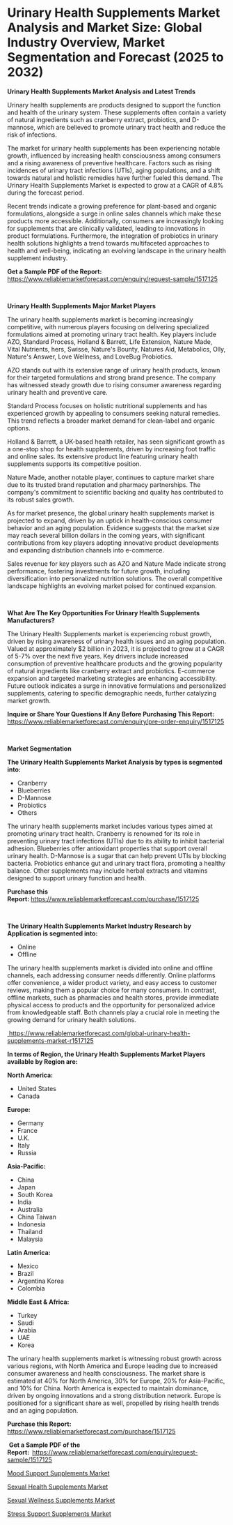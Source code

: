 <p><h1>Urinary Health Supplements Market Analysis and Market Size: Global Industry Overview, Market Segmentation and Forecast (2025 to 2032)</h1></p><p><strong>Urinary Health Supplements Market Analysis and Latest Trends</strong></p>
<p><p>Urinary health supplements are products designed to support the function and health of the urinary system. These supplements often contain a variety of natural ingredients such as cranberry extract, probiotics, and D-mannose, which are believed to promote urinary tract health and reduce the risk of infections. </p><p>The market for urinary health supplements has been experiencing notable growth, influenced by increasing health consciousness among consumers and a rising awareness of preventive healthcare. Factors such as rising incidences of urinary tract infections (UTIs), aging populations, and a shift towards natural and holistic remedies have further fueled this demand. The Urinary Health Supplements Market is expected to grow at a CAGR of 4.8% during the forecast period. </p><p>Recent trends indicate a growing preference for plant-based and organic formulations, alongside a surge in online sales channels which make these products more accessible. Additionally, consumers are increasingly looking for supplements that are clinically validated, leading to innovations in product formulations. Furthermore, the integration of probiotics in urinary health solutions highlights a trend towards multifaceted approaches to health and well-being, indicating an evolving landscape in the urinary health supplement industry.</p></p>
<p><strong>Get a Sample PDF of the Report:&nbsp;</strong> <a href="https://www.reliablemarketforecast.com/enquiry/request-sample/1517125?utm_campaign=950&utm_medium=2&utm_source=Github&utm_content=ia&utm_term=08022025&utm_id=urinary-health-supplements">https://www.reliablemarketforecast.com/enquiry/request-sample/1517125</a></p>
<p>&nbsp;</p>
<p><strong>Urinary Health Supplements Major Market Players</strong></p>
<p><p>The urinary health supplements market is becoming increasingly competitive, with numerous players focusing on delivering specialized formulations aimed at promoting urinary tract health. Key players include AZO, Standard Process, Holland & Barrett, Life Extension, Nature Made, Vital Nutrients, hers, Swisse, Nature's Bounty, Natures Aid, Metabolics, Olly, Nature's Answer, Love Wellness, and LoveBug Probiotics.</p><p>AZO stands out with its extensive range of urinary health products, known for their targeted formulations and strong brand presence. The company has witnessed steady growth due to rising consumer awareness regarding urinary health and preventive care.</p><p>Standard Process focuses on holistic nutritional supplements and has experienced growth by appealing to consumers seeking natural remedies. This trend reflects a broader market demand for clean-label and organic options.</p><p>Holland & Barrett, a UK-based health retailer, has seen significant growth as a one-stop shop for health supplements, driven by increasing foot traffic and online sales. Its extensive product line featuring urinary health supplements supports its competitive position.</p><p>Nature Made, another notable player, continues to capture market share due to its trusted brand reputation and pharmacy partnerships. The company's commitment to scientific backing and quality has contributed to its robust sales growth.</p><p>As for market presence, the global urinary health supplements market is projected to expand, driven by an uptick in health-conscious consumer behavior and an aging population. Evidence suggests that the market size may reach several billion dollars in the coming years, with significant contributions from key players adopting innovative product developments and expanding distribution channels into e-commerce.</p><p>Sales revenue for key players such as AZO and Nature Made indicate strong performance, fostering investments for future growth, including diversification into personalized nutrition solutions. The overall competitive landscape highlights an evolving market poised for continued expansion.</p></p>
<p>&nbsp;</p>
<p><strong>What Are The Key Opportunities For Urinary Health Supplements Manufacturers?</strong></p>
<p><p>The Urinary Health Supplements market is experiencing robust growth, driven by rising awareness of urinary health issues and an aging population. Valued at approximately $2 billion in 2023, it is projected to grow at a CAGR of 5-7% over the next five years. Key drivers include increased consumption of preventive healthcare products and the growing popularity of natural ingredients like cranberry extract and probiotics. E-commerce expansion and targeted marketing strategies are enhancing accessibility. Future outlook indicates a surge in innovative formulations and personalized supplements, catering to specific demographic needs, further catalyzing market growth.</p></p>
<p><strong>Inquire or Share Your Questions If Any Before Purchasing This Report:</strong> <a href="https://www.reliablemarketforecast.com/enquiry/pre-order-enquiry/1517125?utm_campaign=950&utm_medium=2&utm_source=Github&utm_content=ia&utm_term=08022025&utm_id=urinary-health-supplements">https://www.reliablemarketforecast.com/enquiry/pre-order-enquiry/1517125</a></p>
<p>&nbsp;</p>
<p><strong>Market Segmentation</strong></p>
<p><strong>The Urinary Health Supplements Market Analysis by types is segmented into:</strong></p>
<p><ul><li>Cranberry</li><li>Blueberries</li><li>D-Mannose</li><li>Probiotics</li><li>Others</li></ul></p>
<p><p>The urinary health supplements market includes various types aimed at promoting urinary tract health. Cranberry is renowned for its role in preventing urinary tract infections (UTIs) due to its ability to inhibit bacterial adhesion. Blueberries offer antioxidant properties that support overall urinary health. D-Mannose is a sugar that can help prevent UTIs by blocking bacteria. Probiotics enhance gut and urinary tract flora, promoting a healthy balance. Other supplements may include herbal extracts and vitamins designed to support urinary function and health.</p></p>
<p><strong>Purchase this Report:&nbsp;</strong><a href="https://www.reliablemarketforecast.com/purchase/1517125?utm_campaign=950&utm_medium=2&utm_source=Github&utm_content=ia&utm_term=08022025&utm_id=urinary-health-supplements">https://www.reliablemarketforecast.com/purchase/1517125</a></p>
<p>&nbsp;</p>
<p><strong>The Urinary Health Supplements Market Industry Research by Application is segmented into:</strong></p>
<p><ul><li>Online</li><li>Offline</li></ul></p>
<p><p>The urinary health supplements market is divided into online and offline channels, each addressing consumer needs differently. Online platforms offer convenience, a wider product variety, and easy access to customer reviews, making them a popular choice for many consumers. In contrast, offline markets, such as pharmacies and health stores, provide immediate physical access to products and the opportunity for personalized advice from knowledgeable staff. Both channels play a crucial role in meeting the growing demand for urinary health solutions.</p></p>
<p><a href="https://www.reliablemarketforecast.com/global-urinary-health-supplements-market-r1517125?utm_campaign=950&utm_medium=2&utm_source=Github&utm_content=ia&utm_term=08022025&utm_id=urinary-health-supplements">&nbsp;https://www.reliablemarketforecast.com/global-urinary-health-supplements-market-r1517125</a></p>
<p><strong>In terms of Region, the Urinary Health Supplements Market Players available by Region are:</strong></p>
<p>
    <p> <strong> North America: </strong>
        <ul>
            <li>United States</li>
            <li>Canada</li>
        </ul>
        </p> 
    <p> <strong> Europe: </strong>
        <ul>
            <li>Germany</li>
            <li>France</li>
            <li>U.K.</li>
            <li>Italy</li>
            <li>Russia</li>
        </ul>
        </p> 
    <p> <strong> Asia-Pacific: </strong>
        <ul>
            <li>China</li>
            <li>Japan</li>
            <li>South Korea</li>
            <li>India</li>
            <li>Australia</li>
            <li>China Taiwan</li>
            <li>Indonesia</li>
            <li>Thailand</li>
            <li>Malaysia</li>
        </ul>
        </p> 
    <p> <strong> Latin America: </strong>
        <ul>
            <li>Mexico</li>
            <li>Brazil</li>
            <li>Argentina Korea</li>
            <li>Colombia</li>
        </ul>
        </p> 
    <p> <strong> Middle East & Africa: </strong>
        <ul>
            <li>Turkey</li>
            <li>Saudi</li>
            <li>Arabia</li>
            <li>UAE</li>
            <li>Korea</li>
        </ul>
    </p>
    </p>
<p><p>The urinary health supplements market is witnessing robust growth across various regions, with North America and Europe leading due to increased consumer awareness and health consciousness. The market share is estimated at 40% for North America, 30% for Europe, 20% for Asia-Pacific, and 10% for China. North America is expected to maintain dominance, driven by ongoing innovations and a strong distribution network. Europe is positioned for a significant share as well, propelled by rising health trends and an aging population.</p></p>
<p><strong>Purchase this Report: </strong><a href="https://www.reliablemarketforecast.com/purchase/1517125?utm_campaign=950&utm_medium=2&utm_source=Github&utm_content=ia&utm_term=08022025&utm_id=urinary-health-supplements">https://www.reliablemarketforecast.com/purchase/1517125</a></p>
<p>&nbsp;<strong>Get a Sample PDF of the Report:&nbsp;&nbsp;</strong><a href="https://www.reliablemarketforecast.com/enquiry/request-sample/1517125?utm_campaign=950&utm_medium=2&utm_source=Github&utm_content=ia&utm_term=08022025&utm_id=urinary-health-supplements">https://www.reliablemarketforecast.com/enquiry/request-sample/1517125</a></p>
<p><strong></strong></p>
<p><p><a href="https://github.com/castoriffic/Market-Research-Report-List-5/blob/main/mood-support-supplements-market.md?utm_campaign=950&utm_medium=2&utm_source=Github&utm_content=ia&utm_term=08022025&utm_id=urinary-health-supplements">Mood Support Supplements Market</a></p><p><a href="https://github.com/fiispend/Market-Research-Report-List-1/blob/main/sexual-health-supplements-market.md?utm_campaign=950&utm_medium=2&utm_source=Github&utm_content=ia&utm_term=08022025&utm_id=urinary-health-supplements">Sexual Health Supplements Market</a></p><p><a href="https://github.com/zsibaqalia/Market-Research-Report-List-1/blob/main/sexual-wellness-supplements-market.md?utm_campaign=950&utm_medium=2&utm_source=Github&utm_content=ia&utm_term=08022025&utm_id=urinary-health-supplements">Sexual Wellness Supplements Market</a></p><p><a href="https://github.com/gemburaunio/Market-Research-Report-List-1/blob/main/stress-support-supplements-market.md?utm_campaign=950&utm_medium=2&utm_source=Github&utm_content=ia&utm_term=08022025&utm_id=urinary-health-supplements">Stress Support Supplements Market</a></p></p>